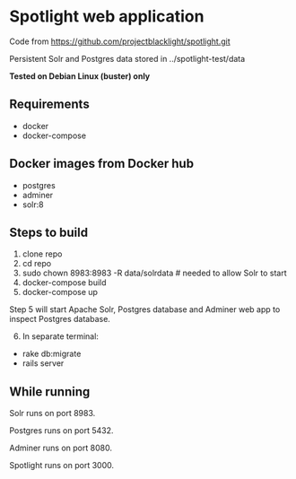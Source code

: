 # Spotlight web application

Code from https://github.com/projectblacklight/spotlight.git

Persistent Solr and Postgres data stored in ../spotlight-test/data

**Tested on Debian Linux (buster) only**

## Requirements
- docker 
- docker-compose 

## Docker images from Docker hub
- postgres
- adminer
- solr:8

## Steps to build
1. clone repo
2. cd repo
3. sudo chown 8983:8983 -R data/solrdata # needed to allow Solr to start
4. docker-compose build
5. docker-compose up

Step 5 will start Apache Solr, Postgres database and Adminer web app to inspect Postgres database.

6. In separate terminal:
- rake db:migrate
- rails server

## While running

Solr runs on port 8983.

Postgres runs on port 5432.

Adminer runs on port 8080.

Spotlight runs on port 3000.
